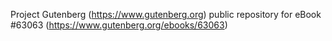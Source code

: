 Project Gutenberg (https://www.gutenberg.org) public repository for eBook #63063 (https://www.gutenberg.org/ebooks/63063)
